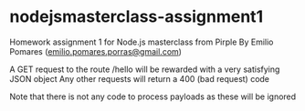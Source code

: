# nodejsmasterclass-assignment1
Homework assignment 1 for Node.js masterclass from Pirple
By Emilio Pomares (emilio.pomares.porras@gmail.com)

A GET request to the route /hello will be rewarded with a 
	very satisfying JSON object
Any other requests will return a 400 (bad request) code

Note that there is not any code to process
payloads as these will be ignored

